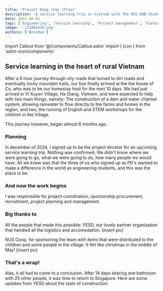 ```yaml
---
title: 'Project Dòng chảy (Flow)'
description: 'A service learning trip in Vietnam with the NUS EWB Student Chapter'
date: 2025-06-01
tags: ['Engineering', 'Service learning', 'Project management', 'Vietnam', 'Travel']
image: './1200x630.png'
authors: ['Brendan']
---
```


import Callout from '@/components/Callout.astro'
import { Icon } from 'astro-icon/components'

## Service learning in the heart of rural Vietnam

After a 6 hour journey through city roads that turned to dirt roads and eventually rocky mountain trails, our bus finally arrived at the the house of Co, who was to be our homestay host for the next 10 days.
We had just arrived in Vi Xuyen Village, Ha Giang, Vietnam, and were expected to help with two main things, namely: The construction of a dam
and water channel system, allowing rainwater to flow directly to the farms and homes in the region, and two, the running of English and STEM workshops for the children in the Village.

This journey however, began almost 6 months ago.

### Planning
In december of 2024, I signed up to be the project dircetor for an upcoming service learning trip. Nothing was confirmed; We didn't know where we were going to go,
what we were going to do, how many people we would have. All we knew was that the three of us who signed up as PD's wanted to make a difference in the world as engineering students, and this was the place to be.

### And now the work begins
I was responsible for project coordination, sponsorship procurement, recruitment, project planning and management.

### Big thanks to
All the people that made this possible: 
YESD, our lovely partner organisation that handled all the logistics and accomodation.
(insert pic)

NUS Coop, for sponsoring the team with items that were distributed to the children and some people in the village. It felt like christmas in the middle of May!
(insert pic)

### That's a wrap!
Alas, it all had to come to a conclusion. After 14 days sharing one bathroom with 25 other people, it was time to return to Singapore. Here are some updates from YESD about the state of construction:
